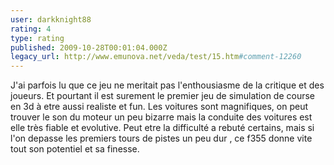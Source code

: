 ```yaml
---
user: darkknight88
rating: 4
type: rating
published: 2009-10-28T00:01:04.000Z
legacy_url: http://www.emunova.net/veda/test/15.htm#comment-12260
---
```

J'ai parfois lu que ce jeu ne meritait pas l'enthousiasme de la critique et des joueurs. Et pourtant il est surement le premier jeu de simulation de course en 3d à etre aussi realiste et fun. Les voitures sont magnifiques, on peut trouver le son du moteur un peu bizarre mais la conduite des voitures est elle très fiable et evolutive. Peut etre la difficulté a rebuté certains, mais si l'on depasse les premiers tours de pistes un peu dur , ce f355 donne vite tout son potentiel et sa finesse.